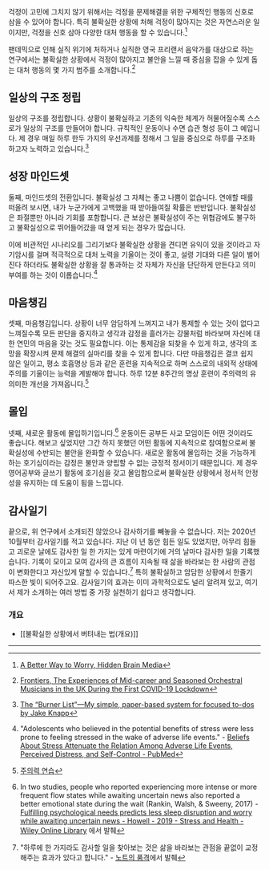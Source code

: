 걱정이 고민에 그치지 않기 위해서는 걱정을 문제해결을 위한 구체적인 행동의 신호로 삼을 수 있어야 합니다. 특히 불확실한 상황에 처해 걱정이 많아지는 것은 자연스러운 일이지만, 걱정을 신호 삼아 다양한 대처 행동을 할 수 있습니다.[^1]

팬데믹으로 인해 실직 위기에 처하거나 실직한 영국 프리랜서 음악가를 대상으로 하는 연구에서는 불확실한 상황에서 걱정이 많아지고 불안을 느낄 때 중심을 잡을 수 있게 돕는 대처 행동의 몇 가지 범주를 소개합니다.[^2] 

## 일상의 구조 정립

일상의 구조를 정립합니다. 상황이 불확실하고 기존의 익숙한 체계가 허물어질수록 스스로가 일상의 구조를 만들어야 합니다. 규칙적인 운동이나 수면 습관 형성 등이 그 예입니다. 제 경우 매일 하루 한두 가지의 우선과제를 정해서 그 일을 중심으로 하루를 구조화하고자 노력하고 있습니다.[^3] 

## 성장 마인드셋

둘째, 마인드셋의 전환입니다. 불확실성 그 자체는 좋고 나쁨이 없습니다. 연애할 때를 떠올려 보시면, 내가 누군가에게 고백했을 때 받아들여질 확률은 반반입니다. 불확실성은 좌절뿐만 아니라 기회를 포함합니다. 큰 보상은 불확실성이 주는 위협감에도 불구하고 불확실성으로 뛰어들어갔을 때 얻게 되는 경우가 많습니다. 

이에 비관적인 시나리오를 그리기보다 불확실한 상황을 견디면 유익이 있을 것이라고 자기암시를 걸며 적극적으로 대처 노력을 기울이는 것이 좋고, 설령 기대와 다른 일이 벌어진다 하더라도 불확실한 상황을 잘 통과하는 것 자체가 자신을 단단하게 만든다고 의미 부여를 하는 것이 이롭습니다.[^4]

## 마음챙김

셋째, 마음챙김입니다. 상황이 너무 암담하게 느껴지고 내가 통제할 수 있는 것이 없다고 느껴질수록 모든 판단을 중지하고 생각과 감정을 흘러가는 강물처럼 바라보며 자신에 대한 연민의 마음을 갖는 것도 필요합니다. 이는 통제감을 되찾을 수 있게 하고, 생각의 조망을 확장시켜 문제 해결의 실마리를 찾을 수 있게 합니다. 다만 마음챙김은 결코 쉽지 않은 일이고, 평소 호흡명상 등과 같은 훈련을 지속적으로 하며 스스로의 내외적 상태에 주의를 기울이는 능력을 계발해야 합니다. 하루 12분 8주간의 명상 훈련이 주의력의 유의미한 개선을 가져옵니다.[^5]

## 몰입

넷째, 새로운 활동에 몰입하기입니다.[^6] 운동이든 공부든 사교 모임이든 어떤 것이라도 좋습니다. 해보고 싶었지만 그간 하지 못했던 어떤 활동에 지속적으로 참여함으로써 불확실성에 수반되는 불안을 완화할 수 있습니다. 새로운 활동에 몰입하는 것을 가능하게 하는 호기심이라는 감정은 불안과 양립할 수 없는 긍정적 정서이기 때문입니다. 제 경우 영어공부와 글쓰기 활동에 호기심을 갖고 몰입함으로써 불확실한 상황에서 정서적 안정성을 유지하는 데 도움이 됨을 느낍니다.

## 감사일기 

끝으로, 위 연구에서 소개되진 않았으나 감사하기를 빼놓을 수 없습니다. 저는 2020년 10월부터 감사일기를 적고 있습니다. 지난 이 년 동안 힘든 일도 있었지만, 아무리 힘들고 괴로운 날에도 감사한 일 한 가지는 있게 마련이기에 거의 날마다 감사한 일을 기록했습니다. 기록이 모이고 모여 감사의 큰 흐름이 지속될 때 삶을 바라보는 한 사람의 관점이 변화한다고 자신있게 말할 수 있습니다.[^7] 특히 불확실하고 암담한 상황에서 한줄기 따스한 빛이 되어주고요. 감사일기의 효과는 이미 과학적으로도 널리 알려져 있고, 여기서 제가 소개하는 여러 방법 중 가장 실천하기 쉽다고 생각합니다.

### 개요
- [[불확실한 상황에서 버텨내는 법(개요)]]

---

[^1]: [A Better Way to Worry, Hidden Brain Media](https://hiddenbrain.org/podcast/a-better-way-to-worry/)
[^2]: [Frontiers, The Experiences of Mid-career and Seasoned Orchestral Musicians in the UK During the First COVID-19 Lockdown](https://www.frontiersin.org/articles/10.3389/fpsyg.2021.645967/full)
[^3]: [The “Burner List”—My simple, paper-based system for focused to-dos by Jake Knapp](https://medium.com/make-time/the-burner-list-my-simple-paper-based-system-for-focused-to-dos-95497321cf14)
[^4]: "Adolescents who believed in the potential benefits of stress were less prone to feeling stressed in the wake of adverse life events." - [Beliefs About Stress Attenuate the Relation Among Adverse Life Events, Perceived Distress, and Self-Control - PubMed](https://pubmed.ncbi.nlm.nih.gov/28872676/)
[^5]: [주의력 연습](http://ch.yes24.com/Article/View/51923)
[^6]:  In two studies, people who reported experiencing more intense or more frequent flow states while awaiting uncertain news also reported a better emotional state during the wait (Rankin, Walsh, & Sweeny, 2017) - [Fulfilling psychological needs predicts less sleep disruption and worry while awaiting uncertain news - Howell - 2019 - Stress and Health - Wiley Online Library](https://onlinelibrary.wiley.com/doi/10.1002/smi.2860) 에서 발췌
[^7]: "하루에 한 가지라도 감사할 일을 찾아보는 것은 삶을 바라보는 관점을 끝없이 교정해주는 효과가 있다고 합니다." - [노트의 품격](http://www.yes24.com/Product/Goods/62256696)에서 발췌